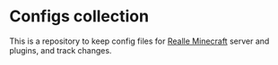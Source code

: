 # Configs collection

This is a repository to keep config files for [Realle Minecraft](https://www.reallemc.com) server  and plugins, and track changes.

